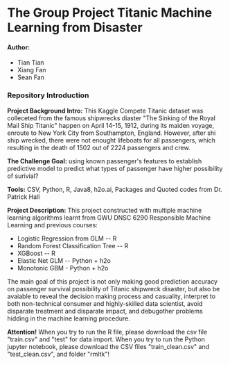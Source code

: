# The Group Project Titanic Machine Learning from Disaster
#### Author: 
 - Tian Tian
 - Xiang Fan
 - Sean Fan

### Repository Introduction

**Project Background Intro:** This Kaggle Compete Titanic dataset was colleceted from the famous shipwrecks diaster "The Sinking of the Royal Mail Ship Titanic" happen on April 14-15, 1912, during its maiden voyage, enroute to New York City from Southampton, England. However, after shi ship wrecked, there were not enought lifeboats for all passengers, which resulting in the death of 1502 out of 2224 passengers and crew.

**The Challenge Goal:** using known passenger's features to establish predictive model to predict what types of passenger have higher possibility of surivial?

**Tools:** CSV, Python, R, Java8, h2o.ai, Packages and Quoted codes from Dr. Patrick Hall

**Project Description:** 
This project constructed with multiple machine learning algorithms learnt from GWU DNSC 6290 Responsible Machine Learning and previous courses:
 - Logistic Regression from GLM -- R
 - Random Forest Classification Tree -- R
 - XGBoost -- R
 - Elastic Net GLM -- Python + h2o
 - Monotonic GBM - Python + h2o

The main goal of this project is not only making good prediction accuracy on passenger survival possibility of Titanic shipwreck disaster, but also be avaiable to reveal the decision making process and casuality, interpret to both non-technical consumer and highly-skilled data scientist, avoid disparate treatment and disparate impact, and debugother problems hidding in the machine learning procedure. 

**Attention!** When you try to run the R file, please download the csv file "train.csv" and "test" for data import. When you try to run the Python jupyter notebook, please download the CSV files "train_clean.csv" and "test_clean.csv", and folder "rmltk"!
